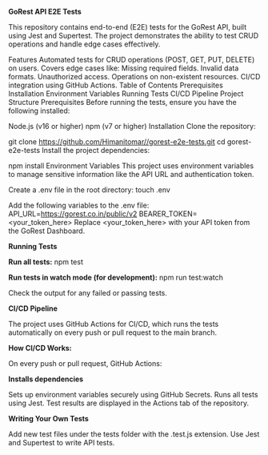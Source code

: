**GoRest API E2E Tests**

This repository contains end-to-end (E2E) tests for the GoRest API, built using Jest and Supertest. The project demonstrates the ability to test CRUD operations and handle edge cases effectively.

Features
Automated tests for CRUD operations (POST, GET, PUT, DELETE) on users.
Covers edge cases like:
Missing required fields.
Invalid data formats.
Unauthorized access.
Operations on non-existent resources.
CI/CD integration using GitHub Actions.
Table of Contents
Prerequisites
Installation
Environment Variables
Running Tests
CI/CD Pipeline
Project Structure
Prerequisites
Before running the tests, ensure you have the following installed:

Node.js (v16 or higher)
npm (v7 or higher)
Installation
Clone the repository:

git clone https://github.com/Himanitomar//gorest-e2e-tests.git
cd gorest-e2e-tests
Install the project dependencies:

npm install
Environment Variables
This project uses environment variables to manage sensitive information like the API URL and authentication token.

Create a .env file in the root directory:
touch .env

Add the following variables to the .env file:
API_URL=https://gorest.co.in/public/v2
BEARER_TOKEN=<your_token_here>
Replace <your_token_here> with your API token from the GoRest Dashboard.

**Running Tests**

**Run all tests:**
npm test

**Run tests in watch mode (for development):**
npm run test:watch

Check the output for any failed or passing tests.

**CI/CD Pipeline**

The project uses GitHub Actions for CI/CD, which runs the tests automatically on every push or pull request to the main branch.

**How CI/CD Works:**

On every push or pull request, GitHub Actions:

**Installs dependencies**

Sets up environment variables securely using GitHub Secrets.
Runs all tests using Jest.
Test results are displayed in the Actions tab of the repository.


**Writing Your Own Tests**

Add new test files under the tests folder with the .test.js extension.
Use Jest and Supertest to write API tests.
